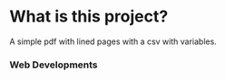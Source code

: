 # What is this project?

A simple pdf with lined pages with a csv with variables.

### Web Developments